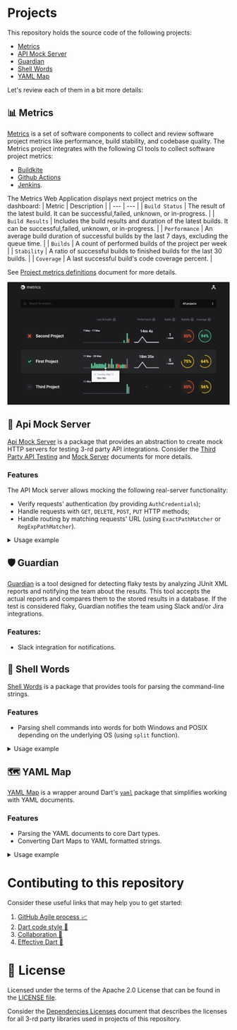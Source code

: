 # Projects
This repository holds the source code of the following projects:
- [Metrics](#bar_chart-metrics)
- [API Mock Server](#test_tube-api-mock-server)
- [Guardian](#shield-guardian)
- [Shell Words](#shell-shell-words)
- [YAML Map](#world_map-yaml-map)

Let's review each of them in a bit more details:

## :bar_chart: Metrics
[Metrics](metrics/readme.md) is a set of software components to collect and review software project metrics like performance, build stability, and codebase quality. 
The Metrics project integrates with the following CI tools to collect software project metrics:
- [Buildkite](https://buildkite.com/docs/tutorials/getting-started)
- [Github Actions](https://docs.github.com/en/actions/quickstart)
- [Jenkins](https://jenkins.io/doc/).

The Metrics Web Application displays next project metrics on the dashboard:
| Metric | Description |
| --- | --- |
| `Build Status`   | The result of the latest build. It can be successful,failed, unknown, or in-progress. |
| `Build Results`   | Includes the build results and duration of the latest builds. It can be successful,failed, unknown, or in-progress. |
| `Performance`   | An average build duration of successful builds by the last 7 days, excluding the queue time. |
| `Builds`   | A count of performed builds of the project per week |
| `Stability`   | A ratio of successful builds to finished builds for the last 30 builds. |
| `Coverage`   | A last successful build's code coverage percent. |

See [Project metrics definitions](https://github.com/platform-platform/dashboard/blob/improve_repository_readme/docs/05_project_metrics.md) document for more details.

![Metrics Dashboard](docs/images/dashboard_ui.png)

## :test_tube: Api Mock Server
[Api Mock Server](api_mock_server) is a package that provides an abstraction to create mock HTTP servers for testing 3-rd party API integrations. Consider the [Third Party API Testing](https://github.com/platform-platform/monorepo/blob/master/docs/03_third_party_api_testing.md) and [Mock Server](https://github.com/platform-platform/monorepo/blob/master/docs/04_mock_server.md) documents for more details.

### Features
The API Mock server allows mocking the following real-server functionality:

- Verify requests' authentication (by providing `AuthCredentials`);
- Handle requests with `GET`, `DELETE`, `POST`, `PUT` HTTP methods;
- Handle routing by matching requests' URL (using `ExactPathMatcher` or `RegExpPathMatcher`).

<details>
  <summary>Usage example</summary>

Consider this short example on how to use the API Mock Server.

Let's assume that we have the following API client with the `fetchBar` method we should cover with tests:
```dart
import 'package:http/http.dart' as http;

class TestClient {
  final String apiUrl;

  const TestClient(this.apiUrl);

  Future<String> fetchBar() async {
    final response = await http.get('$apiUrl/foo');

    if (response.statusCode != 200) return null;

    return response.body;
  }
}
```

Then, we should implement the mock server to test the desired client. The following `MockServer` implements the API Mock Server and mocks the behavior of the real server:
```dart
class MockServer extends ApiMockServer {
  @override
  List<RequestHandler> get handlers => [
        RequestHandler.get(
          pathMatcher: ExactPathMatcher('/foo'),
          dispatcher: _fooHandler,
        ),
      ];

  Future<void> _fooHandler(HttpRequest request) async {
    request.response.write('bar');
    
    await request.response.flush();
    await request.response.close();
  }
}
```

Finally, `start` the implemented mock server and provide the base path to the client under tests (`TestClient` in our case). To prevent memory leaks, close the server after all tests are finished. We should test the `fetchBar` method as follows:
```dart
void main() {
  group("TestClient", () {
    final mockServer = MockServer();
    TestClient client;

    setUpAll(() async {
      await mockServer.start();
      client = TestClient(mockServer.url);
    });

    tearDownAll(() async {
      await mockServer.close();
    });
    
    test(
      ".fetchBar() returns 'bar'",
      () async {
        const expectedResponse = 'bar';

        final actualResponse = await client.fetchBar();

        expect(actualResponse, equals(expectedResponse));
      },
    );
  });
}
```
</details>

## :shield: Guardian
[Guardian](guardian) is a tool designed for detecting flaky tests by analyzing JUnit XML reports and notifying the team about the results. This tool accepts the actual reports and compares them to the stored results in a database. If the test is considered flaky, Guardian notifies the team using Slack and/or Jira integrations.

### Features:
- Slack integration for notifications.


## :shell: Shell Words
[Shell Words](shell_words) is a package that provides tools for parsing the command-line strings.

### Features
- Parsing shell commands into words for both Windows and POSIX depending on the underlying OS (using `split` function).

<details>
  <summary>Usage example</summary>

Consider this short example on how to use the shell words parser.

```dart
import 'package:shell_words/shell_words.dart';

void main() {
  final shellWords = split('cd foo/bar --some-flag=flag');

  print(shellWords.words); // [cd, foo/bar, --some-flag=flag]
  print(shellWords.error); // any occurred error
}
```

</details>

## :world_map: YAML Map
[YAML Map](yaml_map) is a wrapper around Dart's [`yaml`](https://pub.dev/packages/yaml) package that simplifies working with YAML documents.

### Features
- Parsing the YAML documents to core Dart types.
- Converting Dart Maps to YAML formatted strings.

<details>
  <summary>Usage example</summary>

Consider this short example on how to use the main `YamlMapParser` and `YamlMapFormatter` classes:

```dart
import 'package:yaml_map/src/yaml_map_formatter.dart';
import 'package:yaml_map/src/yaml_map_parser.dart';

void main() {
  const yaml = '''
  foo:
    bar:
      baz: 1
  ''';

  const yamlMapParser = YamlMapParser();
  final parsedYaml = yamlMapParser.parse(yaml);

  print(parsedYaml); // {foo: {bar: {baz: 1}}}
  print(parsedYaml['foo']); // {bar: {baz: 1}}
  print(parsedYaml['foo']['bar']); // {baz: 1}
  print(parsedYaml['foo']['bar']['baz']); // 1

  final yamlFormatter = YamlMapFormatter();
  print(yamlFormatter.format(parsedYaml));
  // foo: 
  //   bar: 
  //     baz: 1
}
```

</details>

# Contibuting to this repository
Consider these useful links that may help you to get started:
1. [GitHub Agile process :chart_with_upwards_trend:](docs/02_process.md)
2. [Dart code style :nail_care:](docs/09_dart_code_style.md)
3. [Collaboration :raised_hands:](docs/10_collaboration.md)
4. [Effective Dart :dart:](https://dart.dev/guides/language/effective-dart)

# :scroll: License
Licensed under the terms of the Apache 2.0 License that can be found in the [LICENSE file](https://github.com/platform-platform/monorepo/blob/master/LICENSE).

Consider the [Dependencies Licenses](docs/15_dependencies_licenses.md) document that describes the licenses for all 3-rd party libraries used in projects of this repository.
